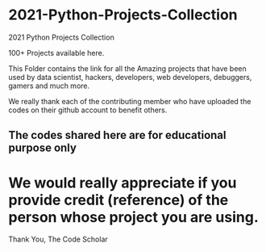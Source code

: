 # 2021-Python-Projects-Collection
2021 Python Projects Collection

100+ Projects available here.

This Folder contains the link for all the Amazing projects that have been used by data scientist, hackers, developers, web developers, debuggers, gamers and much more.

We really thank each of the contributing member who have uploaded the codes on their github account to benefit others.

## The codes shared here are for educational purpose only
# We would really appreciate if you provide credit (reference) of the person whose project you are using.

Thank You,
The Code Scholar
